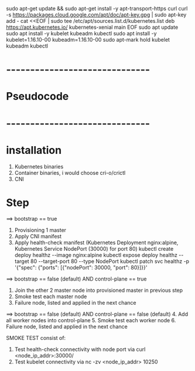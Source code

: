 sudo apt-get update && sudo apt-get install -y apt-transport-https curl
curl -s https://packages.cloud.google.com/apt/doc/apt-key.gpg | sudo apt-key add -
cat <<EOF | sudo tee /etc/apt/sources.list.d/kubernetes.list
deb https://apt.kubernetes.io/ kubernetes-xenial main
EOF
sudo apt update
sudo apt install -y kubelet kubeadm kubectl
sudo apt install -y kubelet=1.16.10-00 kubeadm=1.16.10-00
sudo apt-mark hold kubelet kubeadm kubectl


# ------------------------------
# Pseudocode
# ------------------------------

# installation
1. Kubernetes binaries
2. Container binaries, i would choose cri-o/crictl
3. CNI

# Step
==> bootstrap == true
1. Provisioning 1 master
2. Apply CNI manifest
3. Apply health-check manifest (Kubernetes Deployment nginx:alpine, Kubernetes Service NodePort (30000) for port 80)
    kubectl create deploy healthz --image nginx:alpine
    kubectl expose deploy healthz --target 80 --target-port 80 --type NodePort
    kubectl patch svc healthz  -p '{"spec": {"ports": [{"nodePort": 30000, "port": 80}]}}'

==> bootstrap == false (default) AND control-plane == true
1. Join the other 2 master node into provisioned master in previous step
2. Smoke test each master node
3. Failure node, listed and applied in the next chance

==> bootstrap == false (default) AND control-plane == false (default)
4. Add all worker nodes into control-plane
5. Smoke test each worker node
6. Failure node, listed and applied in the next chance

SMOKE TEST consist of:
1. Test health-check connectivity with node port via curl <node_ip_addr>:30000/
2. Test kubelet connectivity via nc -zv <node_ip_addr> 10250